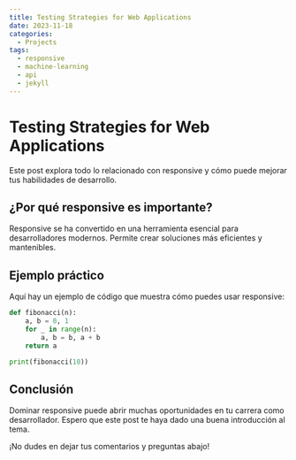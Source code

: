 ```yaml
---
title: Testing Strategies for Web Applications
date: 2023-11-18
categories: 
  - Projects
tags:
  - responsive
  - machine-learning
  - api
  - jekyll
---
```


# Testing Strategies for Web Applications

Este post explora todo lo relacionado con responsive y cómo puede mejorar tus habilidades de desarrollo.

## ¿Por qué responsive es importante?

Responsive se ha convertido en una herramienta esencial para desarrolladores modernos. Permite crear soluciones más eficientes y mantenibles.

## Ejemplo práctico

Aquí hay un ejemplo de código que muestra cómo puedes usar responsive:

```python
def fibonacci(n):
    a, b = 0, 1
    for _ in range(n):
        a, b = b, a + b
    return a

print(fibonacci(10))
```

## Conclusión

Dominar responsive puede abrir muchas oportunidades en tu carrera como desarrollador. Espero que este post te haya dado una buena introducción al tema.

¡No dudes en dejar tus comentarios y preguntas abajo!